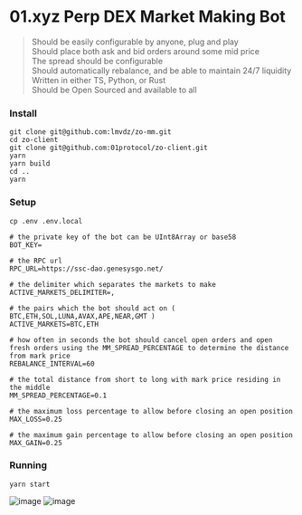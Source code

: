 # 01.xyz Perp DEX Market Making Bot  

> Should be easily configurable by anyone, plug and play  
> Should place both ask and bid orders around some mid price  
> The spread should be configurable  
> Should automatically rebalance, and be able to maintain 24/7 liquidity  
> Written in either TS, Python, or Rust  
> Should be Open Sourced and available to all  


### Install  

`git clone git@github.com:lmvdz/zo-mm.git`  
`cd zo-client`  
`git clone git@github.com:01protocol/zo-client.git`  
`yarn`  
`yarn build`  
`cd ..`  
`yarn`

### Setup  

`cp .env .env.local`  

```.env
# the private key of the bot can be UInt8Array or base58
BOT_KEY=

# the RPC url
RPC_URL=https://ssc-dao.genesysgo.net/

# the delimiter which separates the markets to make
ACTIVE_MARKETS_DELIMITER=,

# the pairs which the bot should act on ( BTC,ETH,SOL,LUNA,AVAX,APE,NEAR,GMT )
ACTIVE_MARKETS=BTC,ETH

# how often in seconds the bot should cancel open orders and open fresh orders using the MM_SPREAD_PERCENTAGE to determine the distance from mark price
REBALANCE_INTERVAL=60

# the total distance from short to long with mark price residing in the middle
MM_SPREAD_PERCENTAGE=0.1

# the maximum loss percentage to allow before closing an open position
MAX_LOSS=0.25

# the maximum gain percentage to allow before closing an open position
MAX_GAIN=0.25
```


### Running

`yarn start`

![image](https://user-images.githubusercontent.com/2179775/167247190-00387c13-f40c-4368-86dc-2e9107a7a16e.png)
![image](https://user-images.githubusercontent.com/2179775/167247194-69d451c4-9155-4b79-bd82-5acf02d012c0.png)

